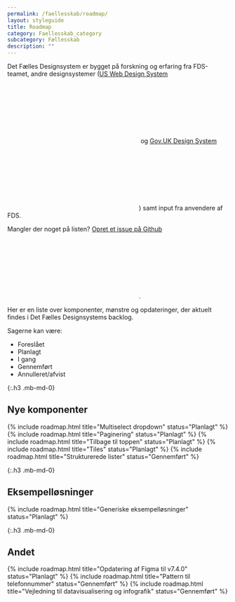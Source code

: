 ```yaml
---
permalink: /faellesskab/roadmap/
layout: styleguide
title: Roadmap
category: Faellesskab_category
subcategory: Fællesskab
description: ""
---
```



Det Fælles Designsystem er bygget på forskning og erfaring fra FDS-teamet, andre designsystemer (<a href="https://designsystem.digital.gov/" class="icon-link">US Web Design System<svg class="icon-svg" focusable="false" aria-hidden="true"><use xlink:href="#open-in-new"></use></svg></a> og <a href="https://design-system.service.gov.uk/" class="icon-link">Gov.UK Design System<svg class="icon-svg" focusable="false" aria-hidden="true"><use xlink:href="#open-in-new"></use></svg></a>) samt input fra anvendere af FDS.

Mangler der noget på listen? <a href="https://github.com/detfaellesdesignsystem/dkfds-components/issues" class="icon-link" >Opret et issue på Github<svg class="icon-svg" focusable="false" aria-hidden="true"><use xlink:href="#open-in-new"></use></svg></a>.

Her er en liste over komponenter, mønstre og opdateringer, der aktuelt findes i Det Fælles Designsystems backlog.

Sagerne kan være:

- <span class="small-text weight-semibold">Foreslået</span>
- <span class="badge badge-small badge-info">Planlagt</span>
- <span class="badge badge-small badge-warning">I gang</span>
- <span class="badge badge-small badge-success">Gennemført</span>
- <span class="badge badge-small badge-error">Annulleret/afvist</span>

{:.h3 .mb-md-0}
## Nye komponenter
<div class="mt-4">
{% include roadmap.html title="Multiselect dropdown" status="Planlagt" %}
{% include roadmap.html title="Paginering" status="Planlagt" %}
{% include roadmap.html title="Tilbage til toppen" status="Planlagt" %}
{% include roadmap.html title="Tiles" status="Planlagt" %}
{% include roadmap.html title="Strukturerede lister" status="Gennemført" %}
</div>

{:.h3 .mb-md-0}
## Eksempelløsninger
<div class="mt-4">
{% include roadmap.html title="Generiske eksempelløsninger" status="Planlagt" %}
</div>

{:.h3 .mb-md-0}
## Andet
<div class="mt-4">
{% include roadmap.html title="Opdatering af Figma til v7.4.0" status="Planlagt" %}
{% include roadmap.html title="Pattern til telefonnummer" status="Gennemført" %}
{% include roadmap.html title="Vejledning til datavisualisering og infografik" status="Gennemført" %}
</div>
